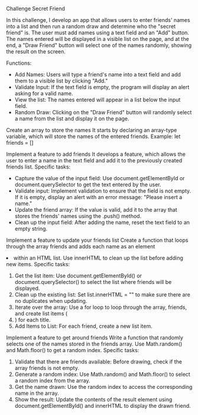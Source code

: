 

Challenge Secret Friend 


In this challenge, I develop an app that allows users to enter friends' names into a list and then run a random draw and determine who the "secret friend" is.
The user must add names using a text field and an "Add" button. The names entered will be displayed in a visible list on the page, and at the end, a "Draw Friend" button will select one of the names randomly, showing the result on the screen.

Functions:
* Add Names: Users will type a friend's name into a text field and add them to a visible list by clicking "Add."
* Validate Input: If the text field is empty, the program will display an alert asking for a valid name.
* View the list: The names entered will appear in a list below the input field.
* Random Draw: Clicking on the "Draw Friend" button will randomly select a name from the list and display it on the page.

Create an array to store the names
It starts by declaring an array-type variable, which will store the names of the entered friends. Example:
let friends = []

Implement a feature to add friends
It develops a feature, which allows the user to enter a name in the text field and add it to the previously created friends list.
Specific tasks:
 
* Capture the value of the input field: Use document.getElementById or document.querySelector to get the text entered by the user.
* Validate input: Implement validation to ensure that the field is not empty. If it is empty, display an alert with an error message: "Please insert a name."
* Update the friend array: If the value is valid, add it to the array that stores the friends' names using the .push() method.
* Clean up the input field: After adding the name, reset the text field to an empty string.

Implement a feature to update your friends list
Create a function that loops through the array friends and adds each name as an element <li> within an HTML list. Use innerHTML to clean up the list before adding new items.
Specific tasks:
1. Get the list item: Use document.getElementById() or document.querySelector() to select the list where friends will be displayed.
2. Clean up the existing list: Set list.innerHTML = "" to make sure there are no duplicates when updating.
3. Iterate over the array: Use a for loop to loop through the array, friends, and create list items (<li>) for each title.
4. Add Items to List: For each friend, create a new list item.

Implement a feature to get around friends
Write a function that randomly selects one of the names stored in the friends array. Use Math.random() and Math.floor() to get a random index.
Specific tasks:
1. Validate that there are friends available: Before drawing, check if the array friends is not empty.
2. Generate a random index: Use Math.random() and Math.floor() to select a random index from the array.
3. Get the name drawn: Use the random index to access the corresponding name in the array.
4. Show the result: Update the contents of the result element using document.getElementById() and innerHTML to display the drawn friend.
